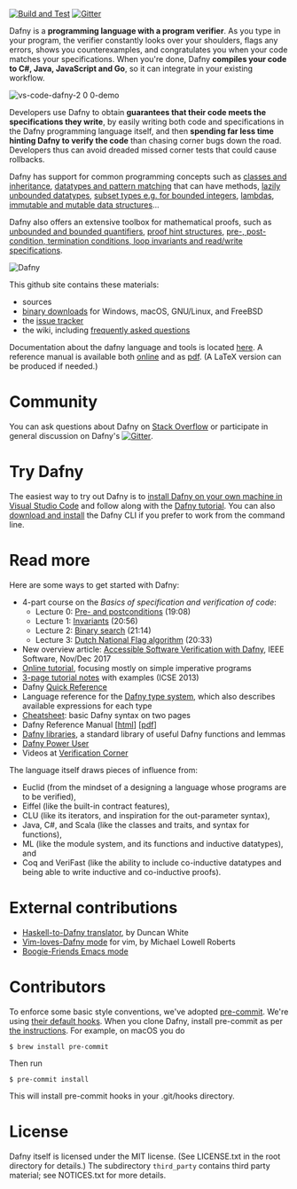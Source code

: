 [![Build and Test](https://github.com/dafny-lang/dafny/workflows/Build%20and%20Test/badge.svg)](https://github.com/dafny-lang/dafny/actions?query=workflow%3A%22Build+and+Test%22) [![Gitter](https://badges.gitter.im/dafny-lang/community.svg)](https://gitter.im/dafny-lang/community?utm_source=badge&utm_medium=badge&utm_campaign=pr-badge)

Dafny is a **programming language with a program verifier**. As you type in your program, the verifier constantly looks over your shoulders, flags any errors, shows you counterexamples, and congratulates you when your code matches your specifications. When you're done, Dafny **compiles your code to C#, Java, JavaScript and Go**, so it can integrate in your existing workflow.

![vs-code-dafny-2 0 0-demo](https://user-images.githubusercontent.com/3601079/140799975-f3ac0925-10d9-4c14-b1a9-cd449854c6ae.gif)

Developers use Dafny to obtain **guarantees that their code meets the specifications they write**, by easily writing both code and specifications in the Dafny programming language itself, and then **spending far less time hinting Dafny to verify the code** than chasing corner bugs down the road.
Developers thus can avoid dreaded missed corner tests that could cause rollbacks.

Dafny has support for common programming concepts such as [classes and inheritance](https://dafny-lang.github.io/dafny/DafnyRef/DafnyRef#sec-class-types), [datatypes and pattern matching](https://dafny-lang.github.io/dafny/DafnyRef/DafnyRef#181-inductive-datatypes) that can have methods, [lazily unbounded datatypes](https://dafny-lang.github.io/dafny/DafnyRef/DafnyRef#182-co-inductive-datatypes), [subset types e.g. for bounded integers](https://dafny-lang.github.io/dafny/DafnyRef/DafnyRef#sec-subset-types), [lambdas](https://dafny-lang.github.io/dafny/DafnyRef/DafnyRef#sec-lambda-expressions), [immutable and mutable data structures](https://dafny-lang.github.io/dafny/DafnyRef/DafnyRef#sec-collection-types)...

Dafny also offers an extensive toolbox for mathematical proofs, such as [unbounded and bounded quantifiers](https://dafny-lang.github.io/dafny/DafnyRef/DafnyRef#sec-forall-statement), [proof hint structures](https://dafny-lang.github.io/dafny/DafnyRef/DafnyRef#1923-calc-statement), [pre-, post-condition, termination conditions, loop invariants and read/write specifications](https://dafny-lang.github.io/dafny/DafnyRef/DafnyRef#51-specification-clauses).

![Dafny](dafny-banner.png)

This github site contains these materials:

* sources
* [binary downloads](https://github.com/dafny-lang/dafny/releases) for Windows, macOS, GNU/Linux, and FreeBSD
* the [issue tracker](https://github.com/dafny-lang/dafny/issues)
* the wiki, including [frequently asked questions](https://github.com/dafny-lang/dafny/wiki/FAQ)

Documentation about the dafny language and tools is located
[here](https://dafny-lang.github.io/dafny).
A reference manual is available both [online](https://dafny-lang.github.io/dafny/DafnyRef/DafnyRef) and as [pdf](https://github.com/dafny-lang/dafny/blob/master/docs/DafnyRef/out/DafnyRef.pdf). (A LaTeX version can be produced if needed.)

# Community

You can ask questions about Dafny on [Stack Overflow](https://stackoverflow.com/questions/tagged/dafny) or participate in general discussion on Dafny's [![Gitter](https://badges.gitter.im/dafny-lang/community.svg)](https://gitter.im/dafny-lang/community?utm_source=badge&utm_medium=badge&utm_campaign=pr-badge).

# Try Dafny

The easiest way to try out Dafny is to [install Dafny on your own machine in Visual Studio Code](https://github.com/dafny-lang/dafny/wiki/INSTALL#visual-studio-code)
and follow along with the [Dafny tutorial](https://dafny-lang.github.io/dafny/OnlineTutorial/guide).
You can also [download and install](https://github.com/dafny-lang/dafny/wiki/INSTALL#install-the-binaries) the Dafny CLI if you prefer to work from the command line.

# Read more

Here are some ways to get started with Dafny:

* 4-part course on the _Basics of specification and verification of code_:
  - Lecture 0: [Pre- and postconditions](https://youtu.be/oLS_y842fMc) (19:08)
  - Lecture 1: [Invariants](https://youtu.be/J0FGb6PyO_k) (20:56)
  - Lecture 2: [Binary search](https://youtu.be/-_tx3lk7yn4) (21:14)
  - Lecture 3: [Dutch National Flag algorithm](https://youtu.be/dQC5m-GZYbk) (20:33)
* New overview article: [Accessible Software Verification with Dafny](https://www.computer.org/csdl/mags/so/2017/06/mso2017060094-abs.html), IEEE Software, Nov/Dec 2017
* [Online tutorial](https://dafny-lang.github.io/dafny/OnlineTutorial/guide), focusing mostly on simple imperative programs
* [3-page tutorial notes](http://leino.science/papers/krml233.pdf) with examples (ICSE 2013)
* Dafny [Quick Reference](https://dafny-lang.github.io/dafny/QuickReference)
* Language reference for the [Dafny type system](http://leino.science/papers/krml243.html), which also describes available expressions for each type
* [Cheatsheet](https://docs.google.com/document/d/1kz5_yqzhrEyXII96eCF1YoHZhnb_6dzv-K3u79bMMis/edit?pref=2&pli=1): basic Dafny syntax on two pages
* Dafny Reference Manual [[html](https://dafny-lang.github.io/dafny/DafnyRef/DafnyRef)] [[pdf](https://github.com/dafny-lang/dafny/blob/master/docs/DafnyRef/out/DafnyRef.pdf)]
* [Dafny libraries](https://github.com/dafny-lang/libraries), a standard library of useful Dafny functions and lemmas
* [Dafny Power User](http://leino.science/dafny-power-user)
* Videos at [Verification Corner](https://www.youtube.com/channel/UCP2eLEql4tROYmIYm5mA27A)

The language itself draws pieces of influence from:

* Euclid (from the mindset of a designing a language whose programs are to be verified),
* Eiffel (like the built-in contract features),
* CLU (like its iterators, and inspiration for the out-parameter syntax),
* Java, C#, and Scala (like the classes and traits, and syntax for functions),
* ML (like the module system, and its functions and inductive datatypes), and
* Coq and VeriFast (like the ability to include co-inductive datatypes and being able to write inductive and co-inductive proofs).

# External contributions

* [Haskell-to-Dafny translator](http://www.doc.ic.ac.uk/~dcw/h2d.cgi), by Duncan White
* [Vim-loves-Dafny mode](https://github.com/mlr-msft/vim-loves-dafny) for vim, by Michael Lowell Roberts
* [Boogie-Friends Emacs mode](https://github.com/boogie-org/boogie-friends)

# Contributors

To enforce some basic style conventions, we've adopted [pre-commit](https://pre-commit.com/).  We're
using [their default hooks](https://github.com/pre-commit/pre-commit-hooks).  When you clone
Dafny, install pre-commit as per [the instructions](https://pre-commit.com/#install).
For example, on macOS you do

    $ brew install pre-commit

Then run

    $ pre-commit install

This will install pre-commit hooks in your .git/hooks directory.

# License

Dafny itself is licensed under the MIT license. (See LICENSE.txt in the root directory for details.) The subdirectory `third_party` contains third party material; see NOTICES.txt for more details.
